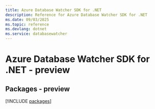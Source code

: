 ```yaml
---
title: Azure Database Watcher SDK for .NET
description: Reference for Azure Database Watcher SDK for .NET
ms.date: 09/03/2025
ms.topic: reference
ms.devlang: dotnet
ms.service: databasewatcher
---
```

# Azure Database Watcher SDK for .NET - preview
## Packages - preview
[!INCLUDE [packages](database-watcher-index.md)]
